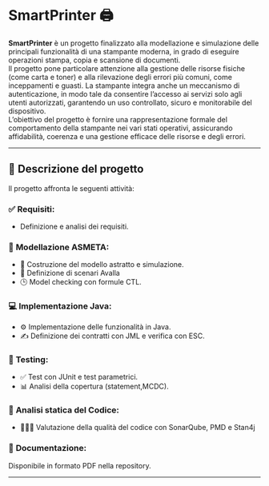 
# SmartPrinter 🖨️

**SmartPrinter** è un progetto finalizzato alla modellazione e simulazione delle principali funzionalità di una stampante moderna, in grado di eseguire operazioni stampa, copia e scansione di documenti.  
Il progetto pone particolare attenzione alla gestione delle risorse fisiche (come carta e toner) e alla rilevazione degli errori più comuni, come inceppamenti e guasti. La stampante integra anche un meccanismo di autenticazione, in modo tale da consentire l’accesso ai servizi solo agli utenti autorizzati, garantendo un uso controllato, sicuro e monitorabile del dispositivo.  
L’obiettivo del progetto è fornire una rappresentazione formale del comportamento della stampante nei vari stati operativi, assicurando affidabilità, coerenza e una gestione efficace delle risorse e degli errori.

---

## 📌 Descrizione del progetto
Il progetto affronta le seguenti attività:

### ✅ **Requisiti**: 

  * Definizione e analisi dei requisiti.

### 🧠 **Modellazione ASMETA**: 

  * 🤖 Costruzione del modello astratto e simulazione.
  * 📝 Definizione di scenari Avalla 
  * 🕒 Model checking con formule CTL.

### 💻 **Implementazione Java**:

  * ⚙️ Implementazione delle funzionalità in Java.
  * ✍️ Definizione dei contratti con JML e verifica con ESC.

### 🧪 **Testing**:

  * ✅ Test con JUnit e test parametrici.
  * 📊 Analisi della copertura (statement,MCDC).

### 🧬 **Analisi statica del Codice**: 

  * 👨🏼‍💻 Valutazione della qualità del codice con SonarQube, PMD e Stan4j

### 📂 **Documentazione**: 
Disponibile in formato PDF nella repository.

---

